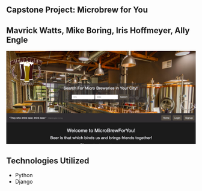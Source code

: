 ## Capstone Project: Microbrew for You

## Mavrick Watts, Mike Boring, Iris Hoffmeyer, Ally Engle

![](static/images/site_preview.png)

## Technologies Utilized 
* Python 
* Django 

